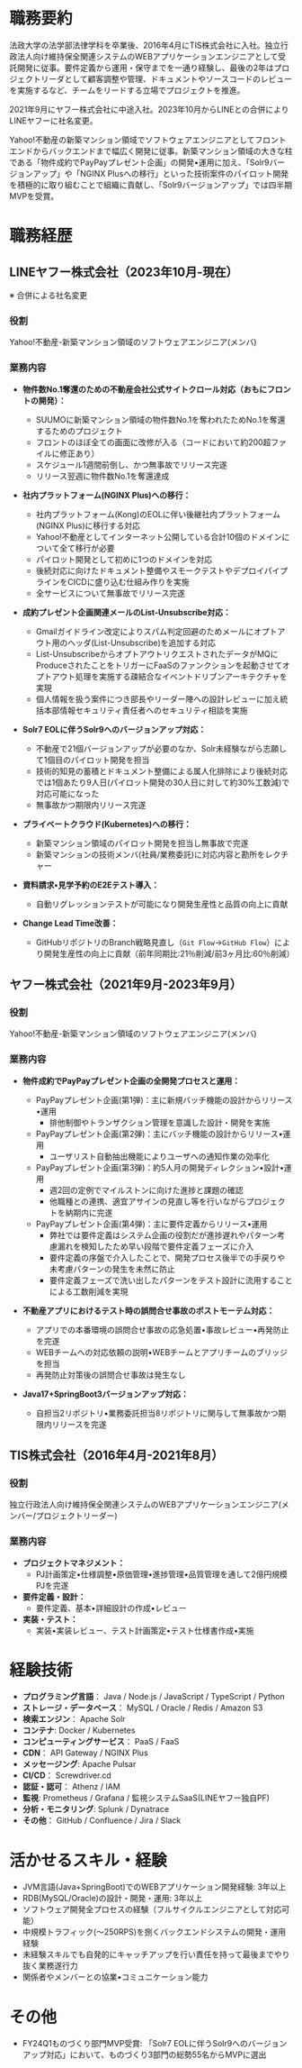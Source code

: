 
# 職務要約

法政大学の法学部法律学科を卒業後、2016年4月にTIS株式会社に入社。独立行政法人向け維持保全関連システムのWEBアプリケーションエンジニアとして受託開発に従事。要件定義から運用・保守までを一通り経験し、最後の2年はプロジェクトリーダとして顧客調整や管理、ドキュメントやソースコードのレビューを実施するなど、チームをリードする立場でプロジェクトを推進。

2021年9月にヤフー株式会社に中途入社。2023年10月からLINEとの合併によりLINEヤフーに社名変更。

Yahoo!不動産の新築マンション領域でソフトウェアエンジニアとしてフロントエンドからバックエンドまで幅広く開発に従事。新築マンション領域の大きな柱である「物件成約でPayPayプレゼント企画」の開発•運用に加え、「Solr9バージョンアップ」や「NGINX Plusへの移行」といった技術案件のパイロット開発を積極的に取り組むことで組織に貢献し、「Solr9バージョンアップ」では四半期MVPを受賞。

# 職務経歴

## **LINEヤフー株式会社（2023年10月-現在）**

※ 合併による社名変更

### 役割
Yahoo!不動産-新築マンション領域のソフトウェアエンジニア(メンバ)

### 業務内容

- **物件数No.1奪還のための不動産会社公式サイトクロール対応（おもにフロントの開発）：**
    - SUUMOに新築マンション領域の物件数No.1を奪われたためNo.1を奪還するためのプロジェクト
    - フロントのほぼ全ての画面に改修が入る（コードにおいて約200超ファイルに修正あり）
    - スケジュール1週間前倒し、かつ無事故でリリース完遂
    - リリース翌週に物件数No.1を奪還達成

- **社内プラットフォーム(NGINX Plus)への移行：**
    - 社内プラットフォーム(Kong)のEOLに伴い後継社内プラットフォーム(NGINX Plus)に移行する対応
    - Yahoo!不動産としてインターネット公開している合計10個のドメインについて全て移行が必要
    - パイロット開発として初めに1つのドメインを対応
    - 後続対応に向けたドキュメント整備やスモークテストやデプロイパイプラインをCICDに盛り込む仕組み作りを実施
    - 全サービスについて無事故でリリース完遂

- **成約プレゼント企画関連メールのList-Unsubscribe対応：**
    - Gmailガイドライン改定によりスパム判定回避のためメールにオプトアウト用のヘッダ(List-Unsubscribe)を追加する対応
    - List-UnsubscribeからオプトアウトリクエストされたデータがMQにProduceされたことをトリガーにFaaSのファンクションを起動させてオプトアウト処理を実施する疎結合なイベントドリブンアーキテクチャを実現
    - 個人情報を扱う案件につき部長やリーダー陣への設計レビューに加え統括本部情報セキュリティ責任者へのセキュリティ相談を実施

- **Solr7 EOLに伴うSolr9へのバージョンアップ対応：**
    - 不動産で21個バージョンアップが必要のなか、Solr未経験ながら志願して1個目のパイロット開発を担当
    - 技術的知見の蓄積とドキュメント整備による属人化排除により後続対応では1個あたり9人日(パイロット開発の30人日に対して約30%工数減)で対応可能になった
    - 無事故かつ期限内リリース完遂

- **プライベートクラウド(Kubernetes)への移行：**
    - 新築マンション領域のパイロット開発を担当し無事故で完遂
    - 新築マンションの技術メンバ(社員/業務委託)に対応内容と勘所をレクチャー

- **資料請求•見学予約のE2Eテスト導入：**
    - 自動リグレッションテストが可能になり開発生産性と品質の向上に貢献

- **Change Lead Time改善：**
    - GitHubリポジトリのBranch戦略見直し（`Git Flow`→`GitHub Flow`）により開発生産性の向上に貢献（前年同期比:21％削減/前3ヶ月比:60％削減）

## **ヤフー株式会社（2021年9月-2023年9月）**

### 役割
Yahoo!不動産-新築マンション領域のソフトウェアエンジニア(メンバ)

### 業務内容

- **物件成約でPayPayプレゼント企画の全開発プロセスと運用：**
    - PayPayプレゼント企画(第1弾)：主に新規バッチ機能の設計からリリース•運用
        - 排他制御やトランザクション管理を意識した設計・開発を実施
    - PayPayプレゼント企画(第2弾)：主にバッチ機能の設計からリリース•運用
        - ユーザリスト自動抽出機能によりユーザへの通知作業の効率化
    - PayPayプレゼント企画(第3弾)：約5人月の開発ディレクション•設計•運用
        - 週2回の定例でマイルストンに向けた進捗と課題の確認
        - 他職種との連携、適宜アサインの見直し等を行いながらプロジェクトを納期内に完遂
    - PayPayプレゼント企画(第4弾)：主に要件定義からリリース•運用
        - 弊社では要件定義はシステム企画の役割だが進捗遅れやパターン考慮漏れを検知したため早い段階で要件定義フェーズに介入
        - 要件定義の序盤で介入したことで、開発プロセス後半での手戻りや未考慮パターンの発生を未然に防止
        - 要件定義フェーズで洗い出したパターンをテスト設計に流用することによる工数削減を実現

- **不動産アプリにおけるテスト時の誤問合せ事故のポストモーテム対応：**
    - アプリでの本番環境の誤問合せ事故の応急処置•事故レビュー•再発防止を完遂
    - WEBチームへの対応依頼の説明•WEBチームとアプリチームのブリッジを担当
    - 再発防止対策後の誤問合せ事故は発生なし

- **Java17+SpringBoot3バージョンアップ対応：**
    - 自担当2リポジトリ•業務委託担当8リポジトリに関与して無事故かつ期限内リリースを完遂

## **TIS株式会社（2016年4月-2021年8月）**

### 役割
独立行政法人向け維持保全関連システムのWEBアプリケーションエンジニア(メンバー/プロジェクトリーダー)

### 業務内容

- **プロジェクトマネジメント：**
    - PJ計画策定•仕様調整•原価管理•進捗管理•品質管理を通して2億円規模PJを完遂
- **要件定義・設計：**
    - 要件定義、基本•詳細設計の作成•レビュー
- **実装・テスト：**
    - 実装•実装レビュー、テスト計画策定•テスト仕様書作成•実施

# 経験技術

- **プログラミング言語**： Java / Node.js / JavaScript / TypeScript / Python
- **ストレージ・データベース**： MySQL / Oracle / Redis / Amazon S3
- **検索エンジン**： Apache Solr
- **コンテナ**: Docker / Kubernetes
- **コンピューティングサービス**： PaaS / FaaS
- **CDN**： API Gateway / NGINX Plus
- **メッセージング**: Apache Pulsar
- **CI/CD**： Screwdriver.cd
- **認証・認可**： Athenz / IAM
- **監視**: Prometheus / Grafana / 監視システムSaaS(LINEヤフー独自PF)
- **分析・モニタリング**: Splunk / Dynatrace
- **その他**： GitHub / Confluence / Jira / Slack

# 活かせるスキル・経験

- JVM言語(Java+SpringBoot)でのWEBアプリケーション開発経験: 3年以上
- RDB(MySQL/Oracle)の設計・開発・運用: 3年以上
- ソフトウェア開発全プロセスの経験（フルサイクルエンジニアとして対応可能）
- 中規模トラフィック(〜250RPS)を捌くバックエンドシステムの開発・運用経験
- 未経験スキルでも自発的にキャッチアップを行い責任を持って最後までやり抜く業務遂行力
- 関係者やメンバーとの協業•コミュニケーション能力

# その他

- FY24Q1ものづくり部門MVP受賞: 「Solr7 EOLに伴うSolr9へのバージョンアップ対応」において、ものづくり3部門の総勢55名からMVPに選出
